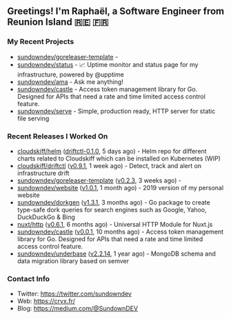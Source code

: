 ## Greetings! I'm Raphaël, a Software Engineer from Reunion Island 🇷🇪 🇫🇷

### My Recent Projects


- [sundowndev/goreleaser-template](https://github.com/sundowndev/goreleaser-template) - 
- [sundowndev/status](https://github.com/sundowndev/status) - :chart_with_upwards_trend: Uptime monitor and status page for my infrastructure, powered by @upptime 
- [sundowndev/ama](https://github.com/sundowndev/ama) - Ask me anything!
- [sundowndev/castle](https://github.com/sundowndev/castle) - Access token management library for Go. Designed for APIs that need a rate and time limited access control feature.
- [sundowndev/serve](https://github.com/sundowndev/serve) - Simple, production ready, HTTP server for static file serving

### Recent Releases I Worked On


- [cloudskiff/helm](https://github.com/cloudskiff/helm) ([driftctl-0.1.0](https://github.com/cloudskiff/helm/releases/tag/driftctl-0.1.0), 5 days ago) - Helm repo for different charts related to Cloudskiff which can be installed on Kubernetes (WIP)
- [cloudskiff/driftctl](https://github.com/cloudskiff/driftctl) ([v0.9.1](https://github.com/cloudskiff/driftctl/releases/tag/v0.9.1), 1 week ago) - Detect, track and alert on infrastructure drift
- [sundowndev/goreleaser-template](https://github.com/sundowndev/goreleaser-template) ([v0.2.3](https://github.com/sundowndev/goreleaser-template/releases/tag/v0.2.3), 3 weeks ago) - 
- [sundowndev/website](https://github.com/sundowndev/website) ([v1.0.1](https://github.com/sundowndev/website/releases/tag/v1.0.1), 1 month ago) - 2019 version of my personal website
- [sundowndev/dorkgen](https://github.com/sundowndev/dorkgen) ([v1.3.1](https://github.com/sundowndev/dorkgen/releases/tag/v1.3.1), 3 months ago) - Go package to create type-safe dork queries for search engines such as Google, Yahoo, DuckDuckGo &amp; Bing
- [nuxt/http](https://github.com/nuxt/http) ([v0.6.1](https://github.com/nuxt/http/releases/tag/v0.6.1), 6 months ago) - Universal HTTP Module for Nuxt.js
- [sundowndev/castle](https://github.com/sundowndev/castle) ([v0.0.1](https://github.com/sundowndev/castle/releases/tag/v0.0.1), 10 months ago) - Access token management library for Go. Designed for APIs that need a rate and time limited access control feature.
- [sundowndev/underbase](https://github.com/sundowndev/underbase) ([v2.2.14](https://github.com/sundowndev/underbase/releases/tag/v2.2.14), 1 year ago) - MongoDB schema and data migration library based on semver

### Contact Info

- Twitter: https://twitter.com/sundowndev
- Web: https://crvx.fr/
- Blog: https://medium.com/@SundownDEV
